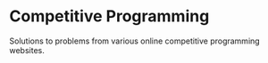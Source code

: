 # Competitive Programming
Solutions to problems from various online competitive programming websites.
